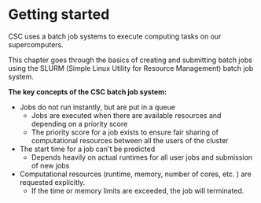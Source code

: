 # Getting started

CSC uses a batch job systems to execute computing tasks on our supercomputers.

This chapter goes through the basics of creating and submitting batch jobs
using the SLURM (Simple Linux Utility for Resource Management) batch job
system.

**The key concepts of the CSC batch job system:**

- Jobs do not run instantly, but are put in a queue
    - Jobs are executed when there are available resources and depending on a
      priority score
    - The priority score for a job exists to ensure fair sharing of
      computational resources between all the users of the cluster
- The start time for a job can't be predicted
    - Depends heavily on actual runtimes for all user jobs and submission of
      new jobs
- Computational resources (runtime, memory, number of cores, etc. ) are
  requested explicitly.
    - If the time or memory limits are exceeded, the job will terminated.
